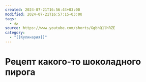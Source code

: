 ```yaml
---
created: 2024-07-21T16:56:44+03:00
modified: 2024-07-21T16:57:15+03:00
tags:
  - 📥
source: https://www.youtube.com/shorts/GgbhQ1lhRZE
category:
  - "[[Кулинария]]"
---
```


# Рецепт какого-то шоколадного пирога
